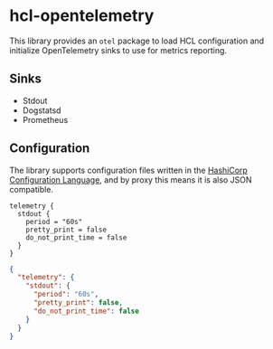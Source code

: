 # hcl-opentelemetry
This library provides an `otel` package to load HCL configuration and initialize OpenTelemetry sinks to use for metrics reporting.

## Sinks
* Stdout
* Dogstatsd
* Prometheus

## Configuration
The library supports configuration files written in the [HashiCorp Configuration Language](https://github.com/hashicorp/hcl), and by proxy this means it is also JSON compatible.

```hcl
telemetry {
  stdout {
    period = "60s"
    pretty_print = false
    do_not_print_time = false
  }
}
```

```json
{
  "telemetry": {
    "stdout": {
      "period": "60s",
      "pretty_print": false,
      "do_not_print_time": false
    }
  }
}
```
